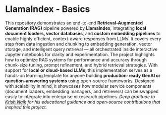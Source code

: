# LlamaIndex - Basics

This repository demonstrates an end-to-end **Retrieval-Augmented Generation (RAG)** pipeline powered by **LlamaIndex**, integrating **local document loaders, vector databases**, and **custom embedding pipelines** to enable highly efficient, context-aware responses from LLMs. It covers every step from data ingestion and chunking to embedding generation, vector storage, and intelligent query retrieval — all orchestrated inside interactive Jupyter notebooks for clarity and experimentation. The project highlights how to optimize RAG systems for performance and accuracy through chunk-size tuning, prompt refinement, and hybrid retrieval strategies. With support for **local or cloud-based LLMs**, this implementation serves as a hands-on learning template for anyone building **production-ready GenAI or question-answering systems** using open-source frameworks. Designed with scalability in mind, it showcases how modular service components (document loaders, embedding managers, and retrievers) can be swapped easily to integrate into enterprise or research pipelines.  _Deep gratitude to [Krish Naik](https://github.com/krishnaik06) for his educational guidance and open-source contributions that inspired this project._

